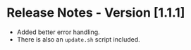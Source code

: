 # Release Notes - Version [1.1.1]

- Added better error handling.
- There is also an `update.sh` script included.